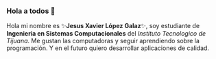 ### Hola a todos 👋

Hola mi nombre es ✨**Jesus Xavier López Galaz**✨, soy estudiante de **Ingenieria en Sistemas Computacionales** del *Instituto Tecnologico de Tijuana*.
Me gustan las computadoras y seguir aprendiendo sobre la programación. Y en el futuro quiero desarrollar aplicaciones de calidad.
<!--
**LopezJesus/LopezJesus** is a  _special_  repository because its `README.md` (this file) appears on your GitHub profile.

Here are some ideas to get you started:

- 🔭 I’m currently working on ...
- 🌱 I’m currently learning ...
- 👯 I’m looking to collaborate on ...
- 🤔 I’m looking for help with ...
- 💬 Ask me about ...
- 📫 How to reach me: ...
- 😄 Pronouns: ...
- ⚡ Fun fact: ...
-->
